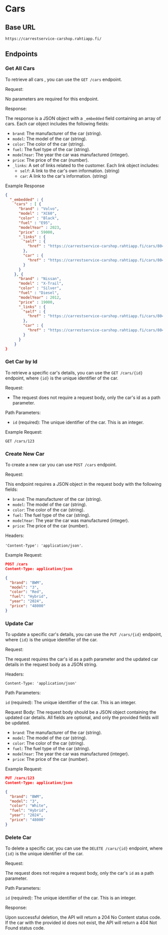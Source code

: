 # Cars

## Base URL
```
https://carrestservice-carshop.rahtiapp.fi/
```
## Endpoints

### Get All Cars
To retrieve all cars , you can use the `GET /cars` endpoint.

Request:

No parameters are required for this endpoint.

Response:

The response is a JSON object with a `_embedded` field containing an array of cars. Each car object includes the following fields:

- `brand`: The manufacturer of the car (string).
- `model`: The model of the car (string).
- `color`: The color of the car (string).
- `fuel`: The fuel type of the car (string).
- `modelYear`: The year the car was manufactured (integer).
- `price`: The price of the car (number).
- `_links`: A set of links related to the customer. Each link object includes:
    - `self`: A link to the car's own information. (string)
    - `car`: A link to the car's information. (string)

Example Response
```json
{
  "_embedded" : {
    "cars" : [ {
      "brand" : "Volvo",
      "model" : "XC60",
      "color" : "Black",
      "fuel" : "E95",
      "modelYear" : 2023,
      "price" : 59000,
      "_links" : {
        "self" : {
          "href" : "https://carrestservice-carshop.rahtiapp.fi/cars/8041"
        },
        "car" : {
          "href" : "https://carrestservice-carshop.rahtiapp.fi/cars/8041"
        }
      }
    }, {
      "brand" : "Nissan",
      "model" : "X-Trail",
      "color" : "Silver",
      "fuel" : "Diesel",
      "modelYear" : 2012,
      "price" : 19000,
      "_links" : {
        "self" : {
          "href" : "https://carrestservice-carshop.rahtiapp.fi/cars/8042"
        },
        "car" : {
          "href" : "https://carrestservice-carshop.rahtiapp.fi/cars/8042"
        }
      }
    }
}
```

### Get Car by Id
To retrieve a specific car's details, you can use the `GET /cars/{id}` endpoint, where `{id}` is the unique identifier of the car.

Request:

- The request does not require a request body, only the car's id as a path parameter.

Path Parameters:

- `id` (required): The unique identifier of the car. This is an integer.

Example Request:
```
GET /cars/123
```

### Create New Car
To create a new car you can use `POST /cars` endpoint.

Request:

This endpoint requires a JSON object in the request body with the following fields:

- `brand`: The manufacturer of the car (string).
- `model`: The model of the car (string).
- `color`: The color of the car (string).
- `fuel`: The fuel type of the car (string).
- `modelYear`: The year the car was manufactured (integer).
- `price`: The price of the car (number).

Headers:

 `'Content-Type': 'application/json'`.

Example Request:
```json
POST /cars
Content-Type: application/json

{ 
  "brand": "BWM", 
  "model": "3", 
  "color": "Red", 
  "fuel": "Hybrid", 
  "year": "2024", 
  "price": "48000" 
} 
```

### Update Car

To update a specific car's details, you can use the `PUT /cars/{id}` endpoint, where `{id}` is the unique identifier of the car.

Request:

The request requires the car's id as a path parameter and the updated car details in the request body as a JSON string.

Headers:

`Content-Type: 'application/json'`

Path Parameters:

`id` (required): The unique identifier of the car. This is an integer.

Request Body:
The request body should be a JSON object containing the updated car details. All fields are optional, and only the provided fields will be updated.

- `brand`: The manufacturer of the car (string).
- `model`: The model of the car (string).
- `color`: The color of the car (string).
- `fuel`: The fuel type of the car (string).
- `modelYear`: The year the car was manufactured (integer).
- `price`: The price of the car (number).

Example Request:
```json
PUT /cars/123
Content-Type: application/json

{ 
  "brand": "BWM", 
  "model": "3", 
  "color": "White", 
  "fuel": "Hybrid", 
  "year": "2024", 
  "price": "48000" 
} 

```
### Delete Car

To delete a specific car, you can use the `DELETE /cars/{id}` endpoint, where `{id}` is the unique identifier of the car.

Request:

The request does not require a request body, only the car's `id` as a path parameter.

Path Parameters:

`id` (required): The unique identifier of the car. This is an integer.

Response:

Upon successful deletion, the API will return a 204 No Content status code. If the car with the provided id does not exist, the API will return a 404 Not Found status code.
